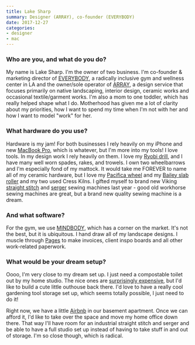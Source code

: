 ```yaml
---
title: Lake Sharp
summary: Designer (ARRAY), co-founder (EVERYBODY)
date: 2017-12-27
categories:
- designer
- mac
---
```


### Who are you, and what do you do?

My name is Lake Sharp. I'm the owner of two business. I'm co-founder & marketing director of [EVERYBODY](http://www.everybodylosangeles.com/ "An inclusive gym in Los Angeles."), a radically inclusive gym and wellness center in LA and the owner/sole operator of [ARRAY](http://array.la/), a design service that focuses primarily on native landscaping, interior design, ceramic works and occasional textile/garment works. I'm also a mom to one toddler, which has really helped shape what I do. Motherhood has given me a lot of clarity about my priorities, how I want to spend my time when I'm not with her and how I want to model "work" for her.

### What hardware do you use?

Hardware is my jam! For both businesses I rely heavily on my iPhone and new [MacBook Pro][macbook-pro], which is whatever, but I'm more into my tools! I love tools. In my design work I rely heavily on them. I love my [Ryobi drill][18v-one-plus-lithium-ion-starter-drill-kit], and I have many well worn spades, rakes, and trowels. I own two wheelbarrows and I'm especially fond of my mattock. It would take me FOREVER to name all of my ceramic hardware, but I love my [Pacifica wheel][gt-400] and my [Bailey slab roller][mini-might-ii-table-roller] and my two used Cress Kilns. I gifted myself to brand new Viking [straight stitch][emerald-118] and [serger][h-class-200s] sewing machines last year - good old workhorse sewing machines are great, but a brand new quality sewing machine is a dream.

### And what software?

For the gym, we use [MINDBODY][], which has a corner on the market. It's not the best, but it is ubiquitous. I hand draw all of my landscape designs. I muscle through [Pages][] to make invoices, client inspo boards and all other work-related paperwork.

### What would be your dream setup?

Oooo, I'm very close to my dream set up. I just need a compostable toilet out by my home studio. The nice ones are [surprisingly expensive][excel-ne], but I'd like to build a cute little outhouse back there. I'd love to have a really cool gardening tool storage set up, which seems totally possible, I just need to do it!

Right now, we have a little [Airbnb](https://www.airbnb.com.au/rooms/2532650 "Lane's apartment for rent on Airbnb.") in our basement apartment. Once we can afford it, I'd like to take over the space and move my home office down there. That way I'll have room for an industrial straight stitch and serger and be able to have a full studio set up instead of having to take stuff in and out of storage. I'm so close though, which is radical.

[18v-one-plus-lithium-ion-starter-drill-kit]: http://web.archive.org/web/20210621041106/https://www.ryobitools.com/power-tools/products/details/18v-one-plus-lithium-ion-starter-drill-kit "A drill."
[emerald-118]: http://www.husqvarnaviking.com/en-US/Machines/EMERALD-trade;-118 "A straight stitch sewing machine."
[excel-ne]: https://www.sun-mar.com/prod_self_exce_ne.html "A composting toilet."
[gt-400]: https://www.amazon.com/Pacifica-GT-400-Pottery-Wheel/dp/B001MYHQ14/ "A pottery wheel."
[h-class-200s]: http://www.husqvarnaviking.com/en-US/Machines/H-CLASS-200S "A serger sewing machine."
[macbook-pro]: https://www.apple.com/macbook-pro/ "A laptop."
[mindbody]: https://www.mindbodyonline.com/ "A business service for managing online bookings."
[mini-might-ii-table-roller]: http://web.archive.org/web/20190506110602/https://www.baileypottery.com/Bailey-Pottery/Product-Details/%2022ch-Mini-Might-II-Table-Roller-M400001 "A clay slab roller."
[pages]: https://www.apple.com/pages/ "A Mac word processor and layout tool from Apple."
